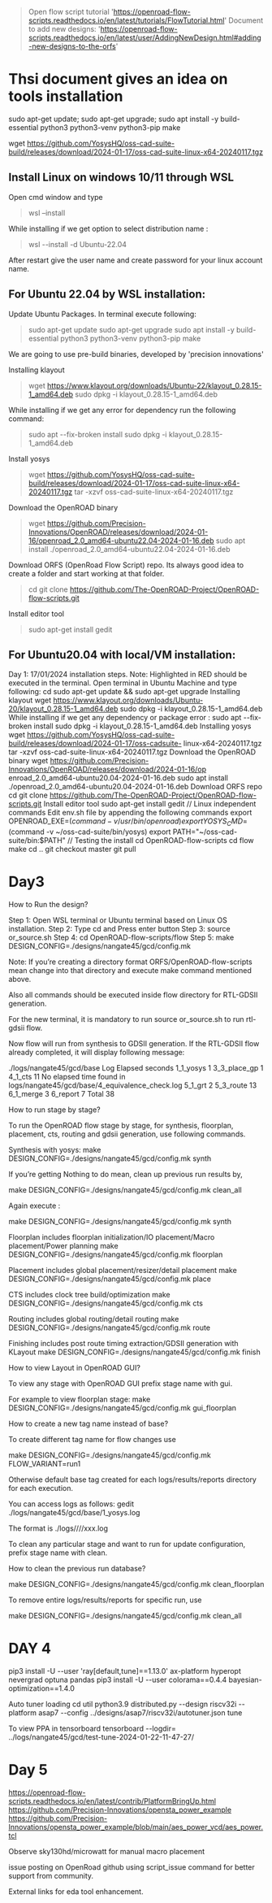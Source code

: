 > Open flow script tutorial 'https://openroad-flow-scripts.readthedocs.io/en/latest/tutorials/FlowTutorial.html'
> Document to add new designs: 'https://openroad-flow-scripts.readthedocs.io/en/latest/user/AddingNewDesign.html#adding-new-designs-to-the-orfs'
# Thsi document gives an idea on tools installation

sudo apt-get update; sudo apt-get upgrade; sudo apt install -y build-essential python3 python3-venv python3-pip make

wget https://github.com/YosysHQ/oss-cad-suite-build/releases/download/2024-01-17/oss-cad-suite-linux-x64-20240117.tgz
## Install Linux on windows 10/11 through WSL
Open cmd window and type
> wsl –install

While installing if we get option to select distribution name :

> wsl --install -d Ubuntu-22.04

After restart give the user name and create password for your linux account name.

## For Ubuntu 22.04 by WSL installation:
Update Ubuntu Packages. In terminal execute following:
> sudo apt-get update
sudo apt-get upgrade
sudo apt install -y build-essential python3 python3-venv python3-pip make

We are going to use pre-build binaries, developed by 'precision innovations'

Installing klayout
> wget https://www.klayout.org/downloads/Ubuntu-22/klayout_0.28.15-1_amd64.deb
> sudo dpkg -i klayout_0.28.15-1_amd64.deb

While installing if we get any error for dependency run the following command:
>sudo apt --fix-broken install
>sudo dpkg -i klayout_0.28.15-1_amd64.deb

Install yosys
> wget https://github.com/YosysHQ/oss-cad-suite-build/releases/download/2024-01-17/oss-cad-suite-linux-x64-20240117.tgz
> tar -xzvf oss-cad-suite-linux-x64-20240117.tgz

Download the OpenROAD binary
> wget https://github.com/Precision-Innovations/OpenROAD/releases/download/2024-01-16/openroad_2.0_amd64-ubuntu22.04-2024-01-16.deb
> sudo apt install ./openroad_2.0_amd64-ubuntu22.04-2024-01-16.deb

Download ORFS (OpenRoad Flow Script) repo. Its always good idea to create a folder and start working at that folder.
> cd
> git clone https://github.com/The-OpenROAD-Project/OpenROAD-flow-scripts.git

Install editor tool
> sudo apt-get install gedit


## For Ubuntu20.04 with local/VM installation:
Day 1: 17/01/2024 installation steps.
Note: Highlighted in RED should be executed in the terminal.
Open terminal in Ubuntu Machine and type following:
cd
sudo apt-get update && sudo apt-get upgrade
Installing klayout
wget https://www.klayout.org/downloads/Ubuntu-20/klayout_0.28.15-1_amd64.deb
sudo dpkg -i klayout_0.28.15-1_amd64.deb
While installing if we get any dependency or package error :
sudo apt --fix-broken install
sudo dpkg -i klayout_0.28.15-1_amd64.deb
Installing yosys
wget
https://github.com/YosysHQ/oss-cad-suite-build/releases/download/2024-01-17/oss-cadsuite-
linux-x64-20240117.tgz
tar -xzvf oss-cad-suite-linux-x64-20240117.tgz
Download the OpenROAD binary
wget
https://github.com/Precision-Innovations/OpenROAD/releases/download/2024-01-16/op
enroad_2.0_amd64-ubuntu20.04-2024-01-16.deb
sudo apt install ./openroad_2.0_amd64-ubuntu20.04-2024-01-16.deb
Download ORFS repo
cd
git clone https://github.com/The-OpenROAD-Project/OpenROAD-flow-scripts.git
Install editor tool
sudo apt-get install gedit
// Linux independent commands
Edit env.sh file by appending the following commands
export OPENROAD_EXE=$(command -v /usr/bin/openroad)
export YOSYS_CMD=$(command -v ~/oss-cad-suite/bin/yosys)
export PATH="~/oss-cad-suite/bin:$PATH"
// Testing the install
cd OpenROAD-flow-scripts
cd flow
make
cd ..
git checkout master
git pull

# Day3
How to Run the design?

Step 1: Open WSL terminal or Ubuntu terminal based on Linux OS installation.
Step 2: Type cd and Press enter button
Step 3: source or_source.sh
Step 4: cd OpenROAD-flow-scripts/flow
Step 5: make DESIGN_CONFIG=./designs/nangate45/gcd/config.mk

Note: If you’re creating a directory format ORFS/OpenROAD-flow-scripts mean change into that directory and execute make command mentioned above.

Also all commands should be executed inside flow directory for RTL-GDSII generation.

For the new terminal, it is mandatory to run source or_source.sh to run rtl-gdsii flow.

Now flow will run from synthesis to GDSII generation. If the RTL-GDSII flow already completed, it will display following message:

./logs/nangate45/gcd/base
Log                       Elapsed seconds
1_1_yosys                          1
3_3_place_gp                       1
4_1_cts                           11
No elapsed time found in logs/nangate45/gcd/base/4_equivalence_check.log
5_1_grt                            2
5_3_route                         13
6_1_merge                          3
6_report                           7
Total                             38

How to run stage by stage?

To run the OpenROAD flow stage by stage, for synthesis, floorplan, placement, cts, routing and gdsii generation, use following commands.

Synthesis with yosys: make DESIGN_CONFIG=./designs/nangate45/gcd/config.mk synth

If you’re getting Nothing to do mean, clean up previous run results by,

make DESIGN_CONFIG=./designs/nangate45/gcd/config.mk clean_all

Again execute : 


make DESIGN_CONFIG=./designs/nangate45/gcd/config.mk synth

Floorplan includes floorplan initialization/IO placement/Macro placement/Power planning
make DESIGN_CONFIG=./designs/nangate45/gcd/config.mk floorplan

Placement includes global placement/resizer/detail placement
make DESIGN_CONFIG=./designs/nangate45/gcd/config.mk place

CTS includes clock tree build/optimization
make DESIGN_CONFIG=./designs/nangate45/gcd/config.mk cts

Routing includes global routing/detail routing
make DESIGN_CONFIG=./designs/nangate45/gcd/config.mk route

Finishing includes post route timing extraction/GDSII generation with KLayout
make DESIGN_CONFIG=./designs/nangate45/gcd/config.mk finish

How to view Layout in OpenROAD GUI?

To view any stage with OpenROAD GUI prefix stage name with gui.

For example to view floorplan stage:
make DESIGN_CONFIG=./designs/nangate45/gcd/config.mk gui_floorplan

How to create a new tag name instead of base?

To create different tag name for flow changes use

make DESIGN_CONFIG=./designs/nangate45/gcd/config.mk FLOW_VARIANT=run1

Otherwise default base tag created for each logs/results/reports directory for each execution.

You can access logs as follows: gedit ./logs/nangate45/gcd/base/1_yosys.log

The format is ./logs/<platform name>/<design Name>/<flow tag>/xxx.log

To clean any particular stage and want to run for update configuration, prefix stage name with clean.

How to clean the previous run database?

make DESIGN_CONFIG=./designs/nangate45/gcd/config.mk clean_floorplan

To remove entire logs/results/reports for specific run, use

make DESIGN_CONFIG=./designs/nangate45/gcd/config.mk clean_all

# DAY 4
pip3 install -U --user 'ray[default,tune]==1.13.0' ax-platform hyperopt nevergrad optuna pandas
pip3 install -U --user colorama==0.4.4 bayesian-optimization==1.4.0

Auto tuner loading
cd util
python3.9 distributed.py --design riscv32i --platform asap7 --config ../designs/asap7/riscv32i/autotuner.json tune

To view PPA in tensorboard
tensorboard --logdir= ../logs/nangate45/gcd/test-tune-2024-01-22-11-47-27/

# Day 5
https://openroad-flow-scripts.readthedocs.io/en/latest/contrib/PlatformBringUp.html
https://github.com/Precision-Innovations/opensta_power_example
https://github.com/Precision-Innovations/opensta_power_example/blob/main/aes_power_vcd/aes_power.tcl 

Observe sky130hd/microwatt for manual macro placement

issue posting on OpenRoad github using script_issue command for better support from community.

External links for eda tool enhancement. 

